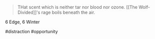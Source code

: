 > THat scent which is neither tar nor blood nor ozone. [[The Wolf-Divided]]'s rage boils beneath the air.

6 Edge, 6 Winter

#distraction #opportunity 